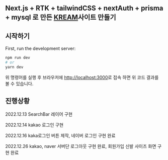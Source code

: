 ## Next.js + RTK + tailwindCSS + nextAuth + prisma + mysql 로 만든 [KREAM](https://kream.co.kr/)사이트 만들기


## 시작하기

First, run the development server:

```bash
npm run dev
# or
yarn dev
```

위 명령어를 실행 후 브라우저에 [http://localhost:3000](http://localhost:3000)로 접속 하면 위 코드 결과를 볼 수 있습니다.

## 진행상황
2022.12.13 SearchBar 레이어 구현


2022.12.14 kakao 로그인 구현


2022.12.16 kaka로그인 버튼 제작, 네이버 로그인 구현 완료


2022.12.26 kakao, naver 서버단 로그아웃 구현 완료, 회원가입 신발 사이즈 화면 구현 완료 
